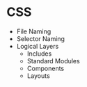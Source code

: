 CSS
===

- File Naming
- Selector Naming
- Logical Layers
  - Includes 
  - Standard Modules
  - Components
  - Layouts